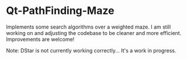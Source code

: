# Qt-PathFinding-Maze
Implements some search algorithms over a weighted maze. I am still working on and adjusting the codebase to be cleaner and more efficient. Improvements are welcome!

Note: DStar is not currently working correctly...  It's a work in progress.
